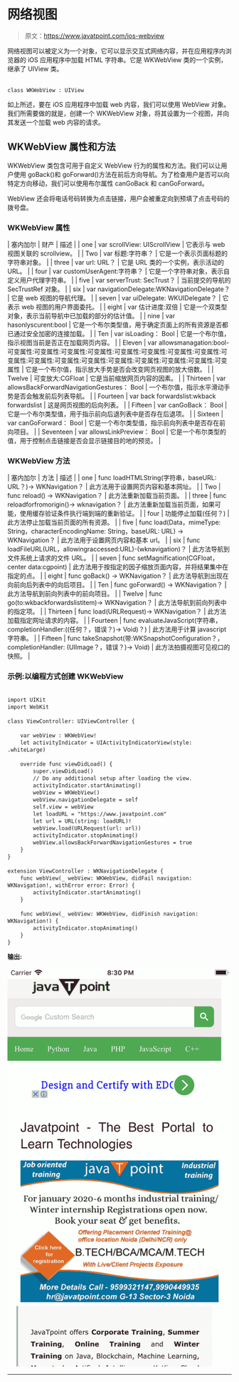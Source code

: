 # 网络视图

> 原文：<https://www.javatpoint.com/ios-webview>

网络视图可以被定义为一个对象，它可以显示交互式网络内容，并在应用程序内浏览器的 iOS 应用程序中加载 HTML 字符串。它是 WKWebView 类的一个实例，继承了 UIView 类。

```

class WKWebView : UIView

```

如上所述，要在 iOS 应用程序中加载 web 内容，我们可以使用 WebView 对象。我们所需要做的就是，创建一个 WKWebView 对象，将其设置为一个视图，并向其发送一个加载 web 内容的请求。

## WKWebView 属性和方法

WKWebView 类包含可用于自定义 WebView 行为的属性和方法。我们可以让用户使用 goBack()和 goForward()方法在前后方向导航。为了检查用户是否可以向特定方向移动，我们可以使用布尔属性 canGoBack 和 canGoForward。

WebView 还会将电话号码转换为点击链接，用户会被重定向到预填了点击号码的拨号盘。

### WKWebView 属性

| 塞内加尔 | 财产 | 描述 |
| one | var scrollView: UIScrollView | 它表示与 web 视图关联的 scrollview。 |
| Two | var 标题:字符串？ | 它是一个表示页面标题的字符串对象。 |
| three | var url: URL？ | 它是 URL 类的一个实例，表示活动的 URL。 |
| four | var customUserAgent:字符串？ | 它是一个字符串对象，表示自定义用户代理字符串。 |
| five | var serverTrust: SecTrust？ | 当前提交的导航的 SecTrustRef 对象。 |
| six | var navigationDelegate:WKNavigationDelegate？ | 它是 web 视图的导航代理。 |
| seven | var uiDelegate: WKUIDelegate？ | 它表示 web 视图的用户界面委托。 |
| eight | var 估计进度:双倍 | 它是一个双类型对象，表示当前导航中已加载的部分的估计值。 |
| nine | var hasonlyscurent:bool | 它是一个布尔类型值，用于确定页面上的所有资源是否都已通过安全加密的连接加载。 |
| Ten | var isLoading： Bool | 它是一个布尔值，指示视图当前是否正在加载网页内容。 |
| Eleven | var allowsmanagation:bool-可变属性:可变属性:可变属性:可变属性:可变属性:可变属性:可变属性:可变属性:可变属性:可变属性:可变属性:可变属性:可变属性:可变属性:可变属性:可变属性:可变属性 | 它是一个布尔值，指示放大手势是否会改变网页视图的放大倍数。 |
| Twelve | 可变放大:CGFloat | 它是当前缩放网页内容的因素。 |
| Thirteen | var allowsBackForwardNavigationGestures： Bool | 一个布尔值，指示水平滑动手势是否会触发前后列表导航。 |
| Fourteen | var back forwardslist:wkback forwardslist | 这是网页视图的后向列表。 |
| Fifteen | var canGoBack： Bool | 它是一个布尔类型值，用于指示前向后退列表中是否存在后退项。 |
| Sixteen | var canGoForward： Bool | 它是一个布尔类型值，指示前向列表中是否存在前向项目。 |
| Seventeen | var allowsLinkPreview： Bool | 它是一个布尔类型的值，用于控制点击链接是否会显示链接目的地的预览。 |

### WKWebView 方法

| 塞内加尔 | 方法 | 描述 |
| one | func loadHTMLString(字符串，baseURL: URL？)-> WKNavigation？ | 此方法用于设置网页内容和基本网址。 |
| Two | func reload() -> WKNavigation？ | 此方法重新加载当前页面。 |
| three | func reloadforfromorigin()-> wknavigation？ | 此方法重新加载当前页面，如果可能，使用缓存验证条件执行端到端的重新验证。 |
| four | 功能停止加载(任何？) | 此方法停止加载当前页面的所有资源。 |
| five | func load(Data，mimeType: String，characterEncodingName: String，baseURL: URL) -> WKNavigation？ | 此方法用于设置网页内容和基本 url。 |
| six | func loadFileURL(URL，allowingraccessed:URL)-(wknavigation)？ | 此方法导航到文件系统上请求的文件 URL。 |
| seven | func setMagnification(CGFloat，center data:cgpoint) | 此方法用于按指定的因子缩放页面内容，并将结果集中在指定的点。 |
| eight | func goBack() -> WKNavigation？ | 此方法导航到出现在向前向后列表中的向后项目。 |
| Ten | func goForward() -> WKNavigation？ | 此方法导航到前向列表中的前向项目。 |
| Twelve | func go(to:wkbackforwardslistitem)-> WKNavigation？ | 此方法导航到前向列表中的指定项。 |
| Thirteen | func load(URLRequest)-> WKNavigation？ | 此方法加载指定网址请求的内容。 |
| Fourteen | func evaluateJavaScript(字符串，completionHandler:((任何？，错误？)-> Void)？) | 此方法用于计算 javascript 字符串。 |
| Fifteen | func takeSnapshot(带:WKSnapshotConfiguration？，completionHandler: (UIImage？，错误？)-> Void) | 此方法拍摄视图可见视口的快照。 |

### 示例:以编程方式创建 WKWebView

```

import UIKit
import WebKit

class ViewController: UIViewController {

    var webView : WKWebView!
    let activityIndicator = UIActivityIndicatorView(style: .whiteLarge)

    override func viewDidLoad() {
        super.viewDidLoad()
        // Do any additional setup after loading the view.
        activityIndicator.startAnimating()
        webView = WKWebView()
        webView.navigationDelegate = self
        self.view = webView
        let loadURL = "https://www.javatpoint.com"
        let url = URL(string: loadURL)!
        webView.load(URLRequest(url: url))
        activityIndicator.stopAnimating()
        webView.allowsBackForwardNavigationGestures = true
    }
}

extension ViewController : WKNavigationDelegate {
    func webView(_ webView: WKWebView, didFail navigation: WKNavigation!, withError error: Error) {
        activityIndicator.startAnimating()
    }

    func webView(_ webView: WKWebView, didFinish navigation: WKNavigation!) {
        activityIndicator.stopAnimating()
    }
}

```

**输出:**

![iOS WebView](img/96aec740d54420e53db9fbafe832d823.png)

* * *